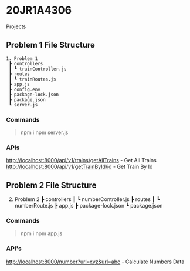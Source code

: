 # 20JR1A4306
Projects

## Problem 1 File Structure
```
1. Problem 1
 ┣ controllers
 ┃ ┗ trainController.js
 ┣ routes
 ┃ ┗ trainRoutes.js
 ┣ app.js
 ┣ config.env
 ┣ package-lock.json
 ┣ package.json
 ┗ server.js
```

### Commands
> npm i
> npm server.js

### APIs
[http://localhost:8000/api/v1/trains/getAllTrains]() - Get All Trains
[http://localhost:8000/api/v1/getTrainById/id]() - Get Train By Id

## Problem 2 File Structure

2. Problem 2
 ┣ controllers
 ┃ ┗ numberController.js
 ┣ routes
 ┃ ┗ numberRoute.js
 ┣ app.js
 ┣ package-lock.json
 ┗ package.json

### Commands
> npm i
> npm app.js

### API's

[http://localhost:8000/number?url=xyz&url=abc]() - Calculate Numbers Data